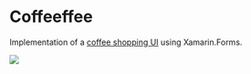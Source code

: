 # Coffeeffee
Implementation of a [coffee shopping UI](https://dribbble.com/shots/11246934-Product-Page-Ui-Exploration/attachments/2854822?mode=media) using Xamarin.Forms.

![](https://raw.githubusercontent.com/sthewissen/Coffeeffee/master/f60ee9468f73c7d0e9df317465544860.png)
